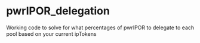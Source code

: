 # pwrIPOR_delegation
 
Working code to solve for what percentages of pwrIPOR to delegate to each pool based on your current ipTokens
